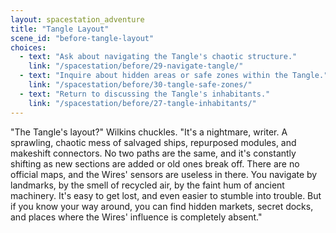 ```yaml
---
layout: spacestation_adventure
title: "Tangle Layout"
scene_id: "before-tangle-layout"
choices:
  - text: "Ask about navigating the Tangle's chaotic structure."
    link: "/spacestation/before/29-navigate-tangle/"
  - text: "Inquire about hidden areas or safe zones within the Tangle."
    link: "/spacestation/before/30-tangle-safe-zones/"
  - text: "Return to discussing the Tangle's inhabitants."
    link: "/spacestation/before/27-tangle-inhabitants/"
---
```


"The Tangle's layout?" Wilkins chuckles. "It's a nightmare, writer. A sprawling, chaotic mess of salvaged ships, repurposed modules, and makeshift connectors. No two paths are the same, and it's constantly shifting as new sections are added or old ones break off. There are no official maps, and the Wires' sensors are useless in there. You navigate by landmarks, by the smell of recycled air, by the faint hum of ancient machinery. It's easy to get lost, and even easier to stumble into trouble. But if you know your way around, you can find hidden markets, secret docks, and places where the Wires' influence is completely absent."
